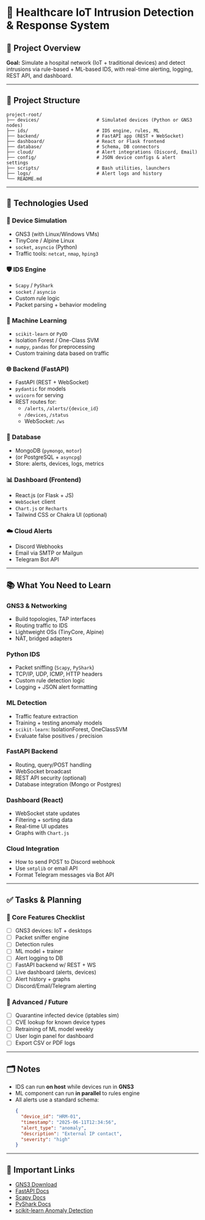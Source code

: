 
# 🏥 Healthcare IoT Intrusion Detection & Response System

## 📌 Project Overview
**Goal:** Simulate a hospital network (IoT + traditional devices) and detect intrusions via rule-based + ML-based IDS, with real-time alerting, logging, REST API, and dashboard.

---

## 🧱 Project Structure

```plaintext
project-root/
├── devices/                     # Simulated devices (Python or GNS3 nodes)
├── ids/                         # IDS engine, rules, ML
├── backend/                     # FastAPI app (REST + WebSocket)
├── dashboard/                   # React or Flask frontend
├── database/                    # Schema, DB connectors
├── cloud/                       # Alert integrations (Discord, Email)
├── config/                      # JSON device configs & alert settings
├── scripts/                     # Bash utilities, launchers
├── logs/                        # Alert logs and history
└── README.md
```

---

## 🚀 Technologies Used

### 🧪 Device Simulation
- GNS3 (with Linux/Windows VMs)
- TinyCore / Alpine Linux
- `socket`, `asyncio` (Python)
- Traffic tools: `netcat`, `nmap`, `hping3`

### 🛡 IDS Engine
- `Scapy` / `PyShark`
- `socket` / `asyncio`
- Custom rule logic
- Packet parsing + behavior modeling

### 🤖 Machine Learning
- `scikit-learn` or `PyOD`
- Isolation Forest / One-Class SVM
- `numpy`, `pandas` for preprocessing
- Custom training data based on traffic

### 🌐 Backend (FastAPI)
- FastAPI (REST + WebSocket)
- `pydantic` for models
- `uvicorn` for serving
- REST routes for:
  - `/alerts`, `/alerts/{device_id}`
  - `/devices`, `/status`
  - WebSocket: `/ws`

### 💾 Database
- MongoDB (`pymongo`, `motor`)
- (or PostgreSQL + `asyncpg`)
- Store: alerts, devices, logs, metrics

### 📊 Dashboard (Frontend)
- React.js (or Flask + JS)
- `WebSocket` client
- `Chart.js` or `Recharts`
- Tailwind CSS or Chakra UI (optional)

### ☁️ Cloud Alerts
- Discord Webhooks
- Email via SMTP or Mailgun
- Telegram Bot API

---

## 📚 What You Need to Learn

### GNS3 & Networking
- Build topologies, TAP interfaces
- Routing traffic to IDS
- Lightweight OSs (TinyCore, Alpine)
- NAT, bridged adapters

### Python IDS
- Packet sniffing (`Scapy`, `PyShark`)
- TCP/IP, UDP, ICMP, HTTP headers
- Custom rule detection logic
- Logging + JSON alert formatting

### ML Detection
- Traffic feature extraction
- Training + testing anomaly models
- `scikit-learn`: IsolationForest, OneClassSVM
- Evaluate false positives / precision

### FastAPI Backend
- Routing, query/POST handling
- WebSocket broadcast
- REST API security (optional)
- Database integration (Mongo or Postgres)

### Dashboard (React)
- WebSocket state updates
- Filtering + sorting data
- Real-time UI updates
- Graphs with `Chart.js`

### Cloud Integration
- How to send POST to Discord webhook
- Use `smtplib` or email API
- Format Telegram messages via Bot API

---

## ✅ Tasks & Planning

### 🔨 Core Features Checklist
- [ ] GNS3 devices: IoT + desktops
- [ ] Packet sniffer engine
- [ ] Detection rules
- [ ] ML model + trainer
- [ ] Alert logging to DB
- [ ] FastAPI backend w/ REST + WS
- [ ] Live dashboard (alerts, devices)
- [ ] Alert history + graphs
- [ ] Discord/Email/Telegram alerting

### 🧠 Advanced / Future
- [ ] Quarantine infected device (iptables sim)
- [ ] CVE lookup for known device types
- [ ] Retraining of ML model weekly
- [ ] User login panel for dashboard
- [ ] Export CSV or PDF logs

---

## 🗂 Notes
- IDS can run **on host** while devices run in **GNS3**
- ML component can run **in parallel** to rules engine
- All alerts use a standard schema:
  ```json
  {
    "device_id": "HRM-01",
    "timestamp": "2025-06-11T12:34:56",
    "alert_type": "anomaly",
    "description": "External IP contact",
    "severity": "high"
  }
  ```

---

## 📍 Important Links
- [GNS3 Download](https://www.gns3.com/software/download)
- [FastAPI Docs](https://fastapi.tiangolo.com/)
- [Scapy Docs](https://scapy.readthedocs.io/)
- [PyShark Docs](https://github.com/KimiNewt/pyshark)
- [scikit-learn Anomaly Detection](https://scikit-learn.org/stable/modules/outlier_detection.html)
